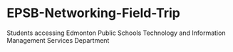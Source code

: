 # EPSB-Networking-Field-Trip
Students accessing Edmonton Public Schools Technology and Information Management Services Department
